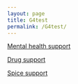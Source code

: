 ```yaml
---
layout: page
title: G4test
permalink: /G4test/
---
```


<a href="https://moogster11.github.io/servicedesign/mentalhealth">Mental health support</a>

<a href="https://moogster11.github.io/servicedesign/drugs">Drug support</a>

<a href="https://moogster11.github.io/servicedesign/spice">Spice support</a>


